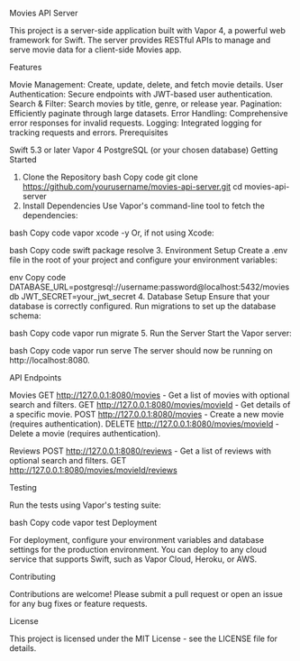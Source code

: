 Movies API Server

This project is a server-side application built with Vapor 4, a powerful web framework for Swift. The server provides RESTful APIs to manage and serve movie data for a client-side Movies app.

Features

Movie Management: Create, update, delete, and fetch movie details.
User Authentication: Secure endpoints with JWT-based user authentication.
Search & Filter: Search movies by title, genre, or release year.
Pagination: Efficiently paginate through large datasets.
Error Handling: Comprehensive error responses for invalid requests.
Logging: Integrated logging for tracking requests and errors.
Prerequisites

Swift 5.3 or later
Vapor 4
PostgreSQL (or your chosen database)
Getting Started

1. Clone the Repository
bash
Copy code
git clone https://github.com/yourusername/movies-api-server.git
cd movies-api-server
2. Install Dependencies
Use Vapor's command-line tool to fetch the dependencies:

bash
Copy code
vapor xcode -y
Or, if not using Xcode:

bash
Copy code
swift package resolve
3. Environment Setup
Create a .env file in the root of your project and configure your environment variables:

env
Copy code
DATABASE_URL=postgresql://username:password@localhost:5432/moviesdb
JWT_SECRET=your_jwt_secret
4. Database Setup
Ensure that your database is correctly configured. Run migrations to set up the database schema:

bash
Copy code
vapor run migrate
5. Run the Server
Start the Vapor server:

bash
Copy code
vapor run serve
The server should now be running on http://localhost:8080.

API Endpoints

Movies
GET http://127.0.0.1:8080/movies - Get a list of movies with optional search and filters.
GET http://127.0.0.1:8080/movies/movieId - Get details of a specific movie.
POST http://127.0.0.1:8080/movies - Create a new movie (requires authentication).
DELETE http://127.0.0.1:8080/movies/movieId - Delete a movie (requires authentication).

Reviews
POST http://127.0.0.1:8080/reviews - Get a list of reviews with optional search and filters.
GET http://127.0.0.1:8080/movies/movieId/reviews

Testing

Run the tests using Vapor's testing suite:

bash
Copy code
vapor test
Deployment

For deployment, configure your environment variables and database settings for the production environment. You can deploy to any cloud service that supports Swift, such as Vapor Cloud, Heroku, or AWS.

Contributing

Contributions are welcome! Please submit a pull request or open an issue for any bug fixes or feature requests.

License

This project is licensed under the MIT License - see the LICENSE file for details.
